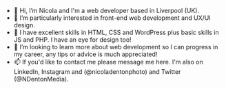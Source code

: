 - 👋 Hi, I’m Nicola and I'm a web developer based in Liverpool (UK).
- 👀 I’m particularly interested in front-end web development and UX/UI design.
- 🌱 I have excellent skills in HTML, CSS and WordPress plus basic skills in JS and PHP. I have an eye for design too! 
- 💞️ I’m looking to learn more about web development so I can progress in my career, any tips or advice is much appreciated!
- 📫 If you'd like to contact me please message me here. I'm also on LinkedIn, Instagram and (@nicoladentonphoto) and Twitter (@NDentonMedia).

<!---
Nixter2310/Nixter2310 is a ✨ special ✨ repository because its `README.md` (this file) appears on your GitHub profile.
You can click the Preview link to take a look at your changes.
--->
